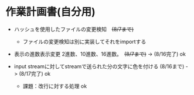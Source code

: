 # 作業計画書(自分用)

- ハッシュを使用したファイルの変更検知　~~(8/7まで)~~
  - ファイルの変更検知は別に実装してそれをimportする

- 表示の進数表示変更 2進数、10進数、16進数。　~~(8/7まで)~~ -> (8/16完了) ok

- input streamに対してstreamで送られた分の文字に色を付ける (8/16まで) -> (8/17完了) ok

  - 課題：改行に対する処理 ok
